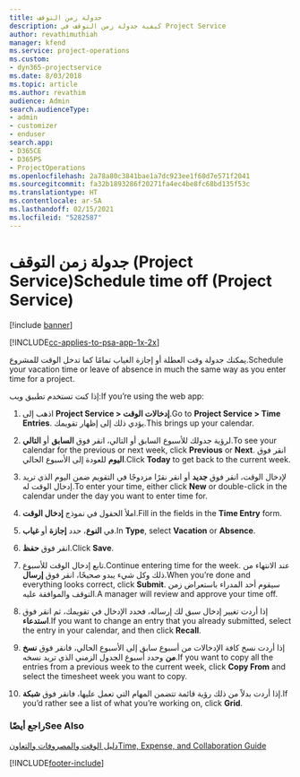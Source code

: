 ```yaml
---
title: جدولة زمن التوقف
description: كيفية جدولة زمن التوقف في Project Service
author: revathimuthiah
manager: kfend
ms.service: project-operations
ms.custom:
- dyn365-projectservice
ms.date: 8/03/2018
ms.topic: article
ms.author: revathim
audience: Admin
search.audienceType:
- admin
- customizer
- enduser
search.app:
- D365CE
- D365PS
- ProjectOperations
ms.openlocfilehash: 2a78a80c3841bae1a7dc923ee1f60d7e571f2041
ms.sourcegitcommit: fa32b1893286f20271fa4ec4be8fc68bd135f53c
ms.translationtype: HT
ms.contentlocale: ar-SA
ms.lasthandoff: 02/15/2021
ms.locfileid: "5282587"
---
```

# <a name="schedule-time-off-project-service"></a><span data-ttu-id="b9f7d-103">جدولة زمن التوقف (Project Service)</span><span class="sxs-lookup"><span data-stu-id="b9f7d-103">Schedule time off (Project Service)</span></span>

[!include [banner](../includes/psa-now-project-operations.md)]

[!INCLUDE[cc-applies-to-psa-app-1x-2x](../includes/cc-applies-to-psa-app-1x-2x.md)]

<span data-ttu-id="b9f7d-104">يمكنك جدولة وقت العطلة أو إجازة الغياب تمامًا كما تدخل الوقت للمشروع.</span><span class="sxs-lookup"><span data-stu-id="b9f7d-104">Schedule your vacation time or leave of absence in much the same way as you enter time for a project.</span></span>  
  
 <span data-ttu-id="b9f7d-105">إذا كنت تستخدم تطبيق ويب:</span><span class="sxs-lookup"><span data-stu-id="b9f7d-105">If you’re using the web app:</span></span>  
  
1.  <span data-ttu-id="b9f7d-106">اذهب إلى **Project Service > إدخالات الوقت**.</span><span class="sxs-lookup"><span data-stu-id="b9f7d-106">Go to **Project Service > Time Entries**.</span></span> <span data-ttu-id="b9f7d-107">يؤدي ذلك إلى إظهار تقويمك.</span><span class="sxs-lookup"><span data-stu-id="b9f7d-107">This brings up your calendar.</span></span>  
  
2.  <span data-ttu-id="b9f7d-108">لرؤية جدولك للأسبوع السابق أو التالي، انقر فوق **السابق** أو **التالي**.</span><span class="sxs-lookup"><span data-stu-id="b9f7d-108">To see your calendar for the previous or next week, click **Previous** or **Next**.</span></span> <span data-ttu-id="b9f7d-109">انقر فوق **اليوم** للعودة إلى الأسبوع الحالي.</span><span class="sxs-lookup"><span data-stu-id="b9f7d-109">Click **Today** to get back to the current week.</span></span>  
  
3.  <span data-ttu-id="b9f7d-110">لإدخال الوقت، انقر فوق **جديد** أو انقر نقرًا مزدوجًا في التقويم ضمن اليوم الذي تريد إدخال الوقت له.</span><span class="sxs-lookup"><span data-stu-id="b9f7d-110">To enter your time, either click **New** or double-click in the calendar under the day you want to enter time for.</span></span>  
  
4.  <span data-ttu-id="b9f7d-111">املأ الحقول في نموذج **إدخال الوقت‬**.</span><span class="sxs-lookup"><span data-stu-id="b9f7d-111">Fill in the fields in the **Time Entry** form.</span></span>  
  
5.  <span data-ttu-id="b9f7d-112">في **النوع**، حدد **‏إجازة** أو **غياب**.</span><span class="sxs-lookup"><span data-stu-id="b9f7d-112">In **Type**, select **Vacation** or **Absence**.</span></span>  
  
6.  <span data-ttu-id="b9f7d-113">انقر فوق **حفظ**.</span><span class="sxs-lookup"><span data-stu-id="b9f7d-113">Click **Save**.</span></span>  
  
7.  <span data-ttu-id="b9f7d-114">تابع إدخال الوقت للأسبوع.</span><span class="sxs-lookup"><span data-stu-id="b9f7d-114">Continue entering time for the week.</span></span> <span data-ttu-id="b9f7d-115">عند الانتهاء من ذلك وكل شيء يبدو صحيحًا، انقر فوق **إرسال**.</span><span class="sxs-lookup"><span data-stu-id="b9f7d-115">When you’re done and everything looks correct, click **Submit**.</span></span> <span data-ttu-id="b9f7d-116">سيقوم أحد المدراء باستعراض زمن التوقف والموافقة عليه.</span><span class="sxs-lookup"><span data-stu-id="b9f7d-116">A manager will review and approve your time off.</span></span>  
  
8.  <span data-ttu-id="b9f7d-117">إذا أردت تغيير إدخال سبق لك إرساله، فحدد الإدخال في تقويمك، ثم انقر فوق **استدعاء**.</span><span class="sxs-lookup"><span data-stu-id="b9f7d-117">If you want to change an entry that you already submitted, select the entry in your calendar, and then click **Recall**.</span></span>  
  
9. <span data-ttu-id="b9f7d-118">إذا أردت نسخ كافة الإدخالات من أسبوع سابق إلى الأسبوع الحالي، فانقر فوق **نسخ من** وحدد أسبوع الجدول الزمني الذي تريد نسخه.</span><span class="sxs-lookup"><span data-stu-id="b9f7d-118">If you want to copy all the entries from a previous week to the current week, click **Copy From** and select the timesheet week you want to copy.</span></span>  
  
10. <span data-ttu-id="b9f7d-119">إذا أردت بدلاً من ذلك رؤية قائمة تتضمن المهام التي تعمل عليها، فانقر فوق **شبكة**.</span><span class="sxs-lookup"><span data-stu-id="b9f7d-119">If you’d rather see a list of what you’re working on, click **Grid**.</span></span>  
  
### <a name="see-also"></a><span data-ttu-id="b9f7d-120">راجع أيضًا</span><span class="sxs-lookup"><span data-stu-id="b9f7d-120">See Also</span></span>  
 [<span data-ttu-id="b9f7d-121">دليل الوقت والمصروفات والتعاون</span><span class="sxs-lookup"><span data-stu-id="b9f7d-121">Time, Expense, and Collaboration Guide</span></span>](../psa/time-expense-collaboration-guide.md)


[!INCLUDE[footer-include](../includes/footer-banner.md)]